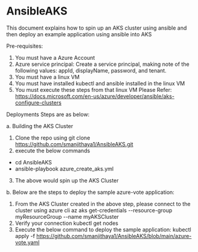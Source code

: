 # AnsibleAKS

This document explains how to spin up an AKS cluster using ansible and then deploy an example application using ansible into AKS

Pre-requisites:
1. You must have a Azure Account
2. Azure service principal: Create a service principal, making note of the following values: appId, displayName, password, and tenant.
3. You must have a linux VM
4. You must have installed kubectl and ansible installed in the linux VM
5. You must execute these steps from that linux VM
Please Refer: https://docs.microsoft.com/en-us/azure/developer/ansible/aks-configure-clusters

Deployments Steps are as below:

a. Building the AKS Cluster
1. Clone the repo using git clone https://github.com/smanjithaya1/AnsibleAKS.git
2. execute the below commands
  * cd AnsibleAKS
  * ansible-playbook azure_create_aks.yml
3. The above would spin up the AKS Cluster

b. Below are the steps to deploy the sample azure-vote application:
1.   From the AKS Cluster created in the above step, please connect to the cluster using azure cli
     az aks get-credentials --resource-group myResourceGroup --name myAKSCluster
2.  Verify your connection
     kubectl get nodes
3. Execute the below command to deploy the sample application:
     kubectl apply -f https://github.com/smanjithaya1/AnsibleAKS/blob/main/azure-vote.yaml

